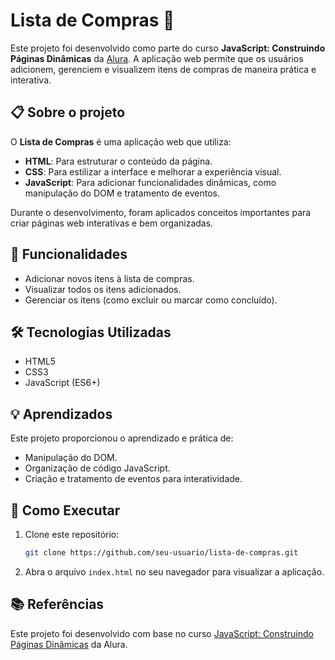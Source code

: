 # Lista de Compras 🛒

Este projeto foi desenvolvido como parte do curso **JavaScript: Construindo Páginas Dinâmicas** da [Alura](https://www.alura.com.br/). A aplicação web permite que os usuários adicionem, gerenciem e visualizem itens de compras de maneira prática e interativa.

## 📋 Sobre o projeto

O **Lista de Compras** é uma aplicação web que utiliza:
- **HTML**: Para estruturar o conteúdo da página.
- **CSS**: Para estilizar a interface e melhorar a experiência visual.
- **JavaScript**: Para adicionar funcionalidades dinâmicas, como manipulação do DOM e tratamento de eventos.

Durante o desenvolvimento, foram aplicados conceitos importantes para criar páginas web interativas e bem organizadas.

## 🚀 Funcionalidades

- Adicionar novos itens à lista de compras.
- Visualizar todos os itens adicionados.
- Gerenciar os itens (como excluir ou marcar como concluído).

## 🛠️ Tecnologias Utilizadas

- HTML5
- CSS3
- JavaScript (ES6+)

## 💡 Aprendizados

Este projeto proporcionou o aprendizado e prática de:
- Manipulação do DOM.
- Organização de código JavaScript.
- Criação e tratamento de eventos para interatividade.

## 🎯 Como Executar

1. Clone este repositório:
   ```bash
   git clone https://github.com/seu-usuario/lista-de-compras.git
2. Abra o arquivo `index.html` no seu navegador para visualizar a aplicação.

## 📚 Referências

Este projeto foi desenvolvido com base no curso [JavaScript: Construindo Páginas Dinâmicas](https://www.alura.com.br/) da Alura.
